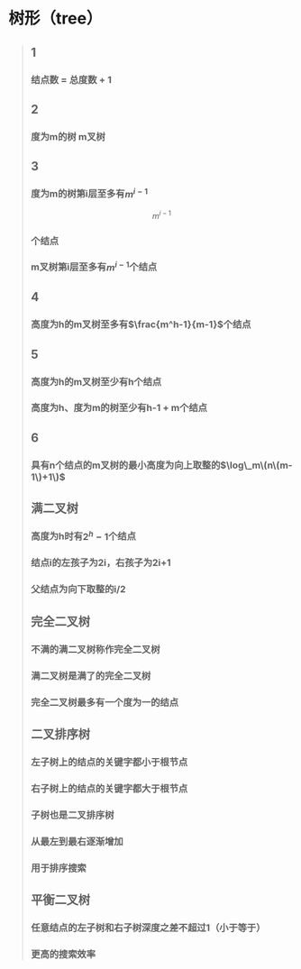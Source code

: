 # 树形（tree）



> ## 1
>
> ### 结点数 = 总度数 + 1
>
> ## 2
>
> ### 度为m的树 m叉树
>
> ## 3
>
> ### 度为m的树第i层至多有$m^{i-1}$
>
> $$
> m^{i-1}
> $$
>
> ### 个结点
>
> ### m叉树第i层至多有$m^{i-1}$个结点
>
> ## 4
>
> ### 高度为h的m叉树至多有$\frac{m^h-1}{m-1}$个结点
>
> ## 5
>
> ### 高度为h的m叉树至少有h个结点
>
> ### 高度为h、度为m的树至少有h-1 + m个结点
>
> ## 6
>
> ### 具有n个结点的m叉树的最小高度为向上取整的$\log\_m\(n\(m-1\)+1\)$
>
> ## 满二叉树
>
> ### 高度为h时有$2^h-1$个结点
>
> ### 结点i的左孩子为2i，右孩子为2i+1
>
> ### 父结点为向下取整的i/2
>
> ## 完全二叉树
>
> ### 不满的满二叉树称作完全二叉树
>
> ### 满二叉树是满了的完全二叉树
>
> ### 完全二叉树最多有一个度为一的结点
>
> ## 二叉排序树
>
> ### 左子树上的结点的关键字都小于根节点
>
> ### 右子树上的结点的关键字都大于根节点
>
> ### 子树也是二叉排序树
>
> ### 从最左到最右逐渐增加
>
> ### 用于排序搜索
>
> ## 平衡二叉树
>
> ### 任意结点的左子树和右子树深度之差不超过1（小于等于）
>
> ### 更高的搜索效率

